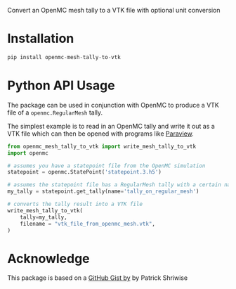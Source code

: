 
Convert an OpenMC mesh tally to a VTK file with optional unit conversion

# Installation

```python
pip install openmc-mesh-tally-to-vtk
```

# Python API Usage

The package can be used in conjunction with OpenMC to produce a VTK file of a ```openmc.RegularMesh``` tally.

The simplest example is to read in an OpenMC tally and write it out as a VTK file which can then be opened with programs like [Paraview](https://www.paraview.org).

```python
from openmc_mesh_tally_to_vtk import write_mesh_tally_to_vtk
import openmc

# assumes you have a statepoint file from the OpenMC simulation
statepoint = openmc.StatePoint('statepoint.3.h5')

# assumes the statepoint file has a RegularMesh tally with a certain name
my_tally = statepoint.get_tally(name='tally_on_regular_mesh')

# converts the tally result into a VTK file
write_mesh_tally_to_vtk(
    tally=my_tally,
    filename = "vtk_file_from_openmc_mesh.vtk",
)
```

# Acknowledge

This package is based on a [GitHub Gist by](https://gist.github.com/pshriwise/da30da3daf08594dddf1a58b9f10dcc8) by Patrick Shriwise
